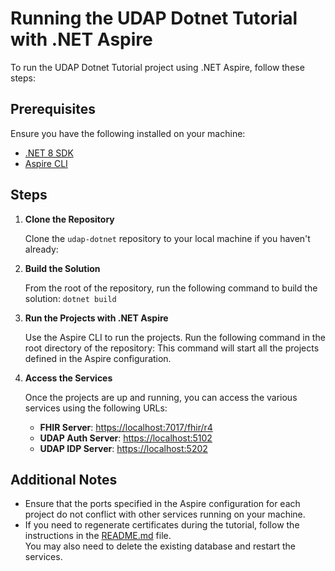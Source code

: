 # Running the UDAP Dotnet Tutorial with .NET Aspire

To run the UDAP Dotnet Tutorial project using .NET Aspire, follow these steps:

## Prerequisites

Ensure you have the following installed on your machine:
- [.NET 8 SDK](https://dotnet.microsoft.com/download/dotnet/8.0)
- [Aspire CLI](https://github.com/dotnet/aspire)

## Steps

1. **Clone the Repository**

   Clone the `udap-dotnet` repository to your local machine if you haven't already:
2. **Build the Solution**

   From the root of the repository, run the following command to build the solution:
   ```dotnet build```

3. **Run the Projects with .NET Aspire**

   Use the Aspire CLI to run the projects. Run the following command in the root directory of the repository:
This command will start all the projects defined in the Aspire configuration.

4. **Access the Services**

   Once the projects are up and running, you can access the various services using the following URLs:

   - **FHIR Server**: [https://localhost:7017/fhir/r4](https://localhost:7017/fhir/r4)
   - **UDAP Auth Server**: [https://localhost:5102](https://localhost:5102)
   - **UDAP IDP Server**: [https://localhost:5202](https://localhost:5202)

## Additional Notes

- Ensure that the ports specified in the Aspire configuration for each project do not conflict with other services running on your machine.
- If you need to regenerate certificates during the tutorial, follow the instructions in the [README.md](README.md) file.  
  You may also need to delete the existing database and restart the services.


